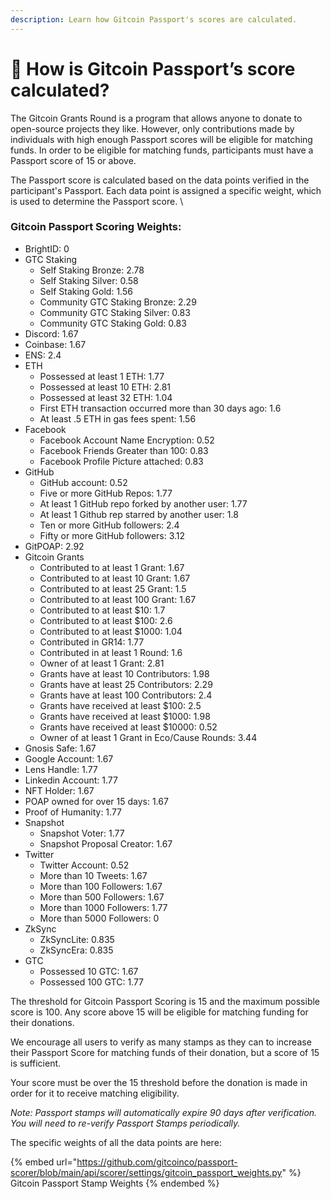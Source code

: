 ```yaml
---
description: Learn how Gitcoin Passport's scores are calculated.
---
```


# 🤔 How is Gitcoin Passport’s score calculated?

The Gitcoin Grants Round is a program that allows anyone to donate to open-source projects they like. However, only contributions made by individuals with high enough Passport scores will be eligible for matching funds. In order to be eligible for matching funds, participants must have a Passport score of 15 or above.

The Passport score is calculated based on the data points verified in the participant's Passport. Each data point is assigned a specific weight, which is used to determine the Passport score. \


### &#x20;Gitcoin Passport Scoring Weights:&#x20;

* BrightID: 0
* GTC Staking
  * Self Staking Bronze: 2.78
  * Self Staking Silver: 0.58
  * Self Staking Gold: 1.56
  * Community GTC Staking Bronze: 2.29
  * Community GTC Staking Silver: 0.83
  * Community GTC Staking Gold: 0.83
* Discord: 1.67
* Coinbase: 1.67
* ENS: 2.4
* ETH
  * Possessed at least 1 ETH: 1.77
  * Possessed at least 10 ETH: 2.81
  * Possessed at least 32 ETH: 1.04
  * First ETH transaction occurred more than 30 days ago: 1.6
  * At least .5 ETH in gas fees spent: 1.56
* Facebook
  * Facebook Account Name Encryption: 0.52
  * Facebook Friends Greater than 100: 0.83
  * Facebook Profile Picture attached: 0.83
* GitHub
  * GitHub account: 0.52
  * Five or more GitHub Repos: 1.77
  * At least 1 GitHub repo forked by another user: 1.77
  * At least 1 Github rep starred by another user: 1.8
  * Ten or more GitHub followers: 2.4
  * Fifty or more GitHub followers: 3.12
* GitPOAP: 2.92
* Gitcoin Grants
  * Contributed to at least 1 Grant: 1.67
  * Contributed to at least 10 Grant: 1.67
  * Contributed to at least 25 Grant: 1.5
  * Contributed to at least 100 Grant: 1.67
  * Contributed to at least $10: 1.7
  * Contributed to at least $100: 2.6
  * Contributed to at least $1000: 1.04
  * Contributed in GR14: 1.77
  * Contributed in at least 1 Round: 1.6
  * Owner of at least 1 Grant: 2.81
  * Grants have at least 10 Contributors: 1.98
  * Grants have at least 25 Contributors: 2.29
  * Grants have at least 100 Contributors: 2.4
  * Grants have received at least $100: 2.5
  * Grants have received at least $1000: 1.98
  * Grants have received at least $10000: 0.52
  * Owner of at least 1 Grant in Eco/Cause Rounds: 3.44
* Gnosis Safe: 1.67
* Google Account: 1.67
* Lens Handle: 1.77
* Linkedin Account: 1.77
* NFT Holder: 1.67
* POAP owned for over 15 days: 1.67
* Proof of Humanity: 1.77
* Snapshot
  * Snapshot Voter: 1.77
  * Snapshot Proposal Creator: 1.67
* Twitter
  * Twitter Account: 0.52
  * More than 10 Tweets: 1.67
  * More than 100 Followers: 1.67
  * More than 500 Followers: 1.67
  * More than 1000 Followers: 1.77
  * More than 5000 Followers: 0
* ZkSync
  * ZkSyncLite: 0.835
  * ZkSyncEra: 0.835
* GTC
  * Possessed 10 GTC: 1.67
  * Possessed 100 GTC: 1.77

The threshold for Gitcoin Passport Scoring is 15 and the maximum possible score is 100. Any score above 15 will be eligible for matching funding for their donations.

We encourage all users to verify as many stamps as they can to increase their Passport Score for matching funds of their donation, but a score of 15 is sufficient.&#x20;

Your score must be over the 15 threshold before the donation is made in order for it to receive matching eligibility.&#x20;

_Note: Passport stamps will automatically expire 90 days after verification. You will need to re-verify Passport Stamps periodically._

The specific weights of all the data points are here:

{% embed url="https://github.com/gitcoinco/passport-scorer/blob/main/api/scorer/settings/gitcoin_passport_weights.py" %}
Gitcoin Passport Stamp Weights
{% endembed %}
